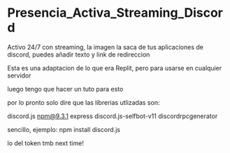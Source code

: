 # Presencia_Activa_Streaming_Discord

Activo 24/7 con streaming, la imagen la saca de tus aplicaciones de discord, puedes añadir texto y link de redireccion

Esta es una adaptacion de lo que era Replit, pero para usarse en cualquier servidor

luego tengo que hacer un tuto para esto

por lo pronto solo dire que las librerias utlizadas son:

discord.js npm@9.3.1 express discord.js-selfbot-v11 discordrpcgenerator

sencillo, ejemplo: npm install discord.js

lo del token tmb next time!
